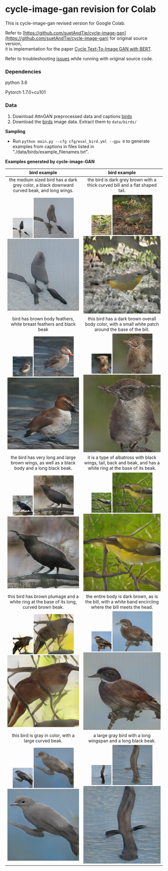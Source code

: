 # cycle-image-gan revision for Colab

This is cycle-image-gan revised version for Google Colab.

Refer to [https://github.com/suetAndTie/cycle-image-gan](https://github.com/suetAndTie/cycle-image-gan) for original source version, <br>
it is implementation for the paper [Cycle Text-To-Image GAN with BERT](https://arxiv.org/abs/2003.12137).

Refer to troubleshooting [issues](https://github.com/rightlit/cycle-image-gan-rev/issues) while running with original source code. 

### Dependencies
python 3.6

Pytorch 1.7.0+cu101


### Data
1. Download AttnGAN preprocessed data and captions [birds](https://drive.google.com/open?id=1O_LtUP9sch09QH3s_EBAgLEctBQ5JBSJ)
2. Download the [birds](http://www.vision.caltech.edu/visipedia/CUB-200-2011.html) image data. Extract them to `data/birds/`

**Sampling**
- Run `python main.py --cfg cfg/eval_bird.yml --gpu 0` to generate examples from captions in files listed in "./data/birds/example_filenames.txt". 


**Examples generated by cycle-image-GAN**

 bird example              |  bird example
:-------------------------:|:-------------------------:
the medium sized bird has a dark grey color, a black downward curved beak, and long wings. | the bird is dark grey brown with a thick curved bill and a flat shaped tail.
![](models/netG_epoch_600/Black_Footed_Albatross_0001_796111/0_s_0_g0.png) ![](models/netG_epoch_600/Black_Footed_Albatross_0001_796111/0_s_0_g1.png) ![](models/netG_epoch_600/Black_Footed_Albatross_0001_796111/0_s_0_g2.png) | ![](models/netG_epoch_600/Black_Footed_Albatross_0001_796111/0_s_1_g0.png) ![](models/netG_epoch_600/Black_Footed_Albatross_0001_796111/0_s_1_g1.png) ![](models/netG_epoch_600/Black_Footed_Albatross_0001_796111/0_s_1_g2.png)
bird has brown body feathers, white breast feathers and black beak | this bird has a dark brown overall body color, with a small white patch around the base of the bill.
![](models/netG_epoch_600/Black_Footed_Albatross_0001_796111/0_s_2_g0.png) ![](models/netG_epoch_600/Black_Footed_Albatross_0001_796111/0_s_2_g1.png) ![](models/netG_epoch_600/Black_Footed_Albatross_0001_796111/0_s_2_g2.png) | ![](models/netG_epoch_600/Black_Footed_Albatross_0001_796111/0_s_3_g0.png) ![](models/netG_epoch_600/Black_Footed_Albatross_0001_796111/0_s_3_g1.png) ![](models/netG_epoch_600/Black_Footed_Albatross_0001_796111/0_s_3_g2.png)
the bird has very long and large brown wings, as well as a black body and a long black beak. | it is a type of albatross with black wings, tail, back and beak, and has a white ring at the base of its beak.
![](models/netG_epoch_600/Black_Footed_Albatross_0001_796111/0_s_4_g0.png) ![](models/netG_epoch_600/Black_Footed_Albatross_0001_796111/0_s_4_g1.png) ![](models/netG_epoch_600/Black_Footed_Albatross_0001_796111/0_s_4_g2.png) | ![](models/netG_epoch_600/Black_Footed_Albatross_0001_796111/0_s_5_g0.png) ![](models/netG_epoch_600/Black_Footed_Albatross_0001_796111/0_s_5_g1.png) ![](models/netG_epoch_600/Black_Footed_Albatross_0001_796111/0_s_5_g2.png)
this bird has brown plumage and a white ring at the base of its long, curved brown beak. | the entire body is dark brown, as is the bill, with a white band encircling where the bill meets the head.
![](models/netG_epoch_600/Black_Footed_Albatross_0001_796111/0_s_6_g0.png) ![](models/netG_epoch_600/Black_Footed_Albatross_0001_796111/0_s_6_g1.png) ![](models/netG_epoch_600/Black_Footed_Albatross_0001_796111/0_s_6_g2.png) | ![](models/netG_epoch_600/Black_Footed_Albatross_0001_796111/0_s_7_g0.png) ![](models/netG_epoch_600/Black_Footed_Albatross_0001_796111/0_s_7_g1.png) ![](models/netG_epoch_600/Black_Footed_Albatross_0001_796111/0_s_7_g2.png)
this bird is gray in color, with a large curved beak. | a large gray bird with a long wingspan and a long black beak.
![](models/netG_epoch_600/Black_Footed_Albatross_0001_796111/0_s_8_g0.png) ![](models/netG_epoch_600/Black_Footed_Albatross_0001_796111/0_s_8_g1.png) ![](models/netG_epoch_600/Black_Footed_Albatross_0001_796111/0_s_8_g2.png) | ![](models/netG_epoch_600/Black_Footed_Albatross_0001_796111/0_s_9_g0.png) ![](models/netG_epoch_600/Black_Footed_Albatross_0001_796111/0_s_9_g1.png) ![](models/netG_epoch_600/Black_Footed_Albatross_0001_796111/0_s_9_g2.png)
